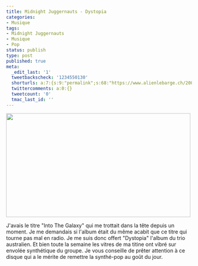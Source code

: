 ```yaml
---
title: Midnight Juggernauts - Dystopia
categories:
- Musique
tags:
- Midnight Juggernauts
- Musique
- Pop
status: publish
type: post
published: true
meta:
  _edit_last: '1'
  tweetbackscheck: '1234550130'
  shorturls: a:7:{s:9:"permalink";s:68:"https://www.alienlebarge.ch/2008/06/08/midnight-juggernauts-dystopia/";s:7:"tinyurl";s:25:"https://tinyurl.com/dgo564";s:4:"isgd";s:17:"https://is.gd/ikdr";s:5:"bitly";s:20:"https://bit.ly/2AKipk";s:5:"snipr";s:22:"https://snipr.com/b9x7i";s:5:"snurl";s:22:"https://snurl.com/b9x7i";s:7:"snipurl";s:24:"https://snipurl.com/b9x7i";}
  twittercomments: a:0:{}
  tweetcount: '0'
  tmac_last_id: ''
---
```

<img class="alignnone size-medium wp-image-532" title="Midnight Juggernauts" src="https://dlgjp9x71cipk.cloudfront.net/2008/06/midnightjuggernauts.png" alt="" width="500" height="281" />

J'avais le titre "Into The Galaxy" qui me trottait dans la tête depuis un moment. Je me demandais si l'album était du même acabit que ce titre qui tourne pas mal en radio. Je me suis donc offert "Dystopia" l'album du trio australien. Et bien toute la semaine les vitres de ma titine ont vibré sur envolée synthétique du groupe. Je vous conseille de prêter attention à ce disque qui a le mérite de remettre la synthé-pop au goût du jour.

<!--more-->

<object classid="clsid:d27cdb6e-ae6d-11cf-96b8-444553540000" width="425" height="344" codebase="https://download.macromedia.com/pub/shockwave/cabs/flash/swflash.cab#version=6,0,40,0"><param name="src" value="https://www.youtube.com/v/J6SKNEYvZvQ&amp;hl=en" /><embed type="application/x-shockwave-flash" width="425" height="344" src="https://www.youtube.com/v/J6SKNEYvZvQ&amp;hl=en"></embed></object> 
